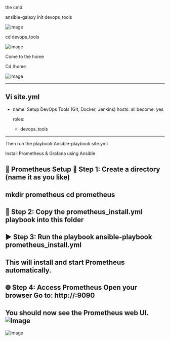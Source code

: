 the cmd

ansible-galaxy init devops_tools

![image](https://github.com/user-attachments/assets/073a141e-719c-4c12-b425-b3313482f33d)

cd devops_tools

![image](https://github.com/user-attachments/assets/ba10744b-2044-4c34-a5fc-9a4b256ffce2)

Come to the home

Cd /home 

![image](https://github.com/user-attachments/assets/9da2cf4f-cebd-4ea5-b4ce-400fb64bbbe7)

----------------------------------------------------
Vi site.yml
---
- name: Setup DevOps Tools (Git, Docker, Jenkins)
  hosts: all
  become: yes

  roles:
    - devops_tools
---------------------------
Then run the playbook
Ansible-playbook site.yml


Install Prometheus & Grafana using Ansible

🔧 Prometheus Setup
📁 Step 1: Create a directory (name it as you like)
---------------------------------------------------
mkdir prometheus
cd prometheus
--------------------------------
📄 Step 2: Copy the prometheus_install.yml playbook into this folder
-------------------------------
▶️ Step 3: Run the playbook
ansible-playbook prometheus_install.yml
-----------------------------------
This will install and start Prometheus automatically.
--------------------------------------
🌐 Step 4: Access Prometheus
Open your browser
Go to:
http://<your-public-ip>:9090
-----------------------------------------
You should now see the Prometheus web UI.
![Image](https://github.com/user-attachments/assets/48d31912-a97f-419f-91c0-b8d270fb15e5)
------------------------------------------------
![Image](https://github.com/user-attachments/assets/3b875c69-781c-470f-87b5-813426a535ed)



